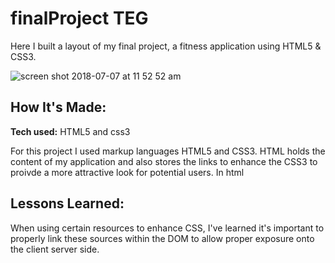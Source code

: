 # finalProject TEG
Here I built a layout of my final project, a fitness application using HTML5 & CSS3.

![screen shot 2018-07-07 at 11 52 52 am](https://user-images.githubusercontent.com/39247861/42412548-73821bec-81dc-11e8-8a50-bd3b4866d53c.png)

## How It's Made:

**Tech used:** HTML5 and css3

For this project I used markup languages HTML5 and CSS3. HTML holds the content of my application and also stores the links to enhance the CSS3 to proivde a more attractive look for potential users.
In html 

## Lessons Learned:

When using certain resources to enhance CSS, I've learned it's important to properly link these sources within the DOM to allow proper exposure onto the client server side. 
